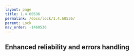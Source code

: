 ```yaml
---
layout: page
title: 1.4.60536
permalink: /docs/lock/1.4.60536/
parent: Lock
nav_order: -1460536
---
```


## Enhanced reliability and errors handling
